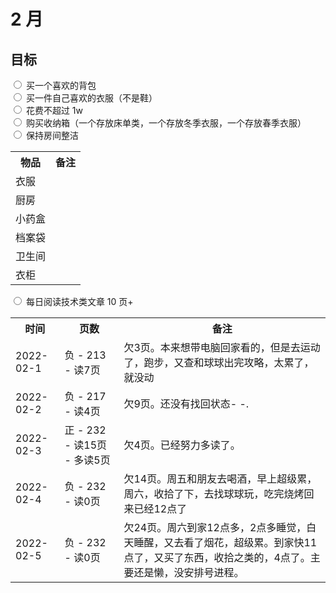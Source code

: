 # 2 月

## 目标

<input type="radio" /> 买一个喜欢的背包  
<input type="radio" /> 买一件自己喜欢的衣服（不是鞋）  
<input type="radio" /> 花费不超过 1w  
<input type="radio" /> 购买收纳箱（一个存放床单类，一个存放冬季衣服，一个存放春季衣服）  
<input type="radio" /> 保持房间整洁

<table>
  <tr>
    <th>物品</th>
    <th>备注</th>
  </tr>

  <tr>
    <td>衣服</td>
    <td></td>
  </tr>
  <tr>
    <td>厨房</td>
    <td></td>
  </tr>
  <tr>
    <td>小药盒</td>
    <td></td>
  </tr>
  <tr>
    <td>档案袋</td>
    <td></td>
  </tr>
  <tr>
    <td>卫生间</td>
    <td></td>
  </tr>
  <tr>
    <td>衣柜</td>
    <td></td>
  </tr>
</table>

<input type="radio" /> 每日阅读技术类文章 10 页+

<table>
  <tr>
    <th>时间</th>
    <th>页数</th>
    <th>备注</th>
  </tr>

  <tr>
    <td>2022-02-1</td>
    <td>负 - 213 - 读7页</td>
    <td>欠3页。本来想带电脑回家看的，但是去运动了，跑步，又查和球球出完攻略，太累了，就没动</td>
  </tr>
  <tr>
    <td>2022-02-2</td>
    <td>负 - 217 - 读4页</td>
    <td>欠9页。还没有找回状态- -.</td>
  </tr>
  <tr>
    <td>2022-02-3</td>
    <td>正 - 232 - 读15页 - 多读5页</td>
    <td>欠4页。已经努力多读了。</td>
  </tr>
  <tr>
    <td>2022-02-4</td>
    <td>负 - 232 - 读0页</td>
    <td>欠14页。周五和朋友去喝酒，早上超级累，周六，收拾了下，去找球球玩，吃完烧烤回来已经12点了</td>
  </tr>
  <tr>
    <td>2022-02-5</td>
    <td>负 - 232 - 读0页</td>
    <td>欠24页。周六到家12点多，2点多睡觉，白天睡醒，又去看了烟花，超级累。到家快11点了，又买了东西，收拾之类的，4点了。主要还是懒，没安排号进程。</td>
  </tr>

</table>
